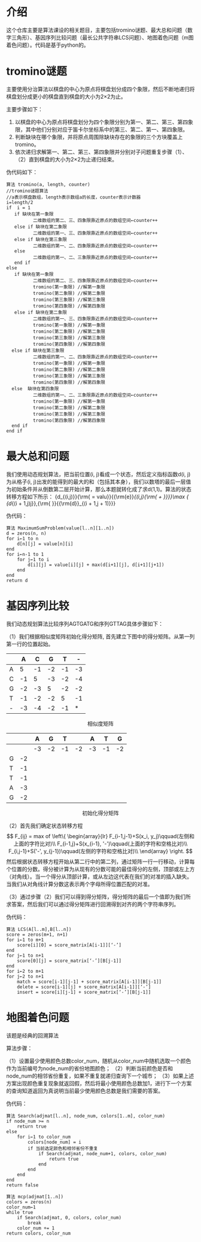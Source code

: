 # 介绍

这个仓库主要是算法课设的相关题目，主要包括tromino谜题、最大总和问题（数字三角形）、基因序列比较问题（最长公共字符串LCS问题）、地图着色问题（m图着色问题）。代码是基于python的。

# tromino谜题

主要使用分治算法以棋盘的中心为原点将棋盘划分成四个象限，然后不断地递归将棋盘划分成更小的棋盘直到棋盘的大小为2×2为止。

主要步骤如下：

1. 以棋盘的中心为原点将棋盘划分为四个象限分别为第一、第二、第三、第四象限，其中他们分别对应于笛卡尔坐标系中的第三、第二、第一、第四象限。
2. 判断缺块在哪个象限，并将原点周围除缺块存在的象限的三个方块覆盖上tromino。
3. 依次递归求解第一、第二、第三、第四象限并分别对子问题重复步骤（1）、（2）直到棋盘的大小为2×2为止递归结束。

伪代码如下：

```
算法 tromino(a, length, counter)
//tromino谜题算法
//a表示棋盘数组，length表示数组a的长度，counter表示计数器
i=length/2
if  i = 1
   if 缺块在第一象限
          二维数组的第二、三、四象限靠近原点的数组空间←counter++
   else if 缺块在第二象限
          二维数组的第一、三、四象限靠近原点的数组空间←counter++
   else if 缺块在第三象限
          二维数组的第一、二、四象限靠近原点的数组空间←counter++
   else
          二维数组的第一、二、三象限靠近原点的数组空间←counter++
   end if
else
   if 缺块在第一象限   
          二维数组的第二、三、四象限靠近原点的数组空间←counter++
          tromino(第一象限) //解第一象限
          tromino(第二象限) //解第二象限
          tromino(第三象限) //解第三象限
          tromino(第四象限) //解第四象限
   else if 缺块在第二象限
          二维数组的第一、三、四象限靠近原点的数组空间←counter++
          tromino(第一象限) //解第一象限
          tromino(第二象限) //解第二象限
          tromino(第三象限) //解第三象限
          tromino(第四象限) //解第四象限
  else if 缺块在第三象限
          二维数组的第一、二、四象限靠近原点的数组空间←counter++
          tromino(第一象限) //解第一象限
          tromino(第二象限) //解第二象限
          tromino(第三象限) //解第三象限
          tromino(第四象限) //解第四象限
  else  缺块在第四象限
          二维数组的第一、二、三象限靠近原点的数组空间←counter++
          tromino(第一象限) //解第一象限
          tromino(第二象限) //解第二象限
          tromino(第三象限) //解第三象限
          tromino(第四象限) //解第四象限
  end if
end if

```

# 最大总和问题

我们使用动态规划算法，把当前位置(i, j)看成一个状态，然后定义指标函数d(i, j)为从格子(i, j)出发的能得到的最大的和（包括其本身），我们以数塔的最后一层值为初始条件并从倒数第二层开始计算，那么本题就转化成了求d(1,1)。算法的状态转移方程如下所示：
{d_{(i,j)}}{\rm{  =  valu}}{{\rm{e}}_{(i,j){\rm{  +  }}}}\max \{ {d_{(i + 1,j)j}},{\rm{ }}{{\rm{d}}_{(i + 1,j + 1)}}\}

伪代码：

```
算法 MaximumSumProblem(value[l..n][1..n])
d = zeros(n, n)
for i←1 to n
    d[n][j] = value[n][i]
end
for i←n-1 to 1
    for j←1 to i
        d[i][j] = value[i][j] + max(d[i+1][j], d[i+1][j+1])
    end
end
return d

```



# 基因序列比较

我们动态规划算法比较序列AGTGATG和序列GTTAG具体步骤如下：

（1）我们根据相似度矩阵初始化得分矩阵, 首先建立下图中的得分矩阵。从第一列第一行的位置起始。

|      | A    | C    | G    | T    | -    |
| ---- | ---- | ---- | ---- | ---- | ---- |
| A    | 5    | -1   | -2   | -1   | -3   |
| C    | -1   | 5    | -3   | -2   | -4   |
| G    | -2   | -3   | 5    | -2   | -2   |
| T    | -1   | -2   | -2   | 5    | -1   |
| -    | -3   | -4   | -2   | -1   | *    |

<center>相似度矩阵</center>

|      |      | A    | G    | T    |      | A    | T    | G    |
| ---- | ---- | ---- | ---- | ---- | ---- | ---- | ---- | ---- |
|      |      | -3   | -2   | -1   | -2   | -3   | -1   | -2   |
| G    | -2   |      |      |      |      |      |      |      |
| T    | -1   |      |      |      |      |      |      |      |
| T    | -1   |      |      |      |      |      |      |      |
| A    | -3   |      |      |      |      |      |      |      |
| G    | -2   |      |      |      |      |      |      |      |

<center>初始化得分矩阵</center>

（2）首先我们确定状态转移方程
$$
F_{ij} = max of \left\{
\begin{array}{lr}
F_{i-1,j-1}+S(x_i, y_j)\qquad(左侧和上面的字符比对)\\
F_{i-1,j}+S(x_{i-1}, '-')\qquad(上面的字符和空格比对)\\
F_{i,j-1}+S('-', y_{j-1})\qquad(左侧的字符和空格比对)\\
\end{array}
\right.
$$
然后根据状态转移方程开始从第二行中的第二列，通过矩阵一行一行移动，计算每个位置的分数。得分被计算为从现有的分数可能的最佳得分的左侧，顶部或左上方（对角线）。当一个得分从顶部计算，或从左边这代表在我们的对准的插入缺失。当我们从对角线计算分数这表示两个字母所得位置匹配的对准。

（3）通过步骤（2）我们可以得到得分矩阵，得分矩阵的最后一个值即为我们所求答案，然后我们可以通过得分矩阵进行回溯得到对齐的两个字符串序列。

伪代码：

```
算法 LCS(A[l..m],B[l..n])
score = zeros(m+1, n+1)
for i←1 to m+1
    score[i][0] = score_matrix[A[i-1]][‘-’]
end
for j←1 to n+1
    score[0][j] = score_matrix[‘-’][B[j-1]]
end
for i←2 to m+1
for j←2 to n+1
    match = score[i-1][j-1] + score_matrix[A[i-1]][B[j-1]]
    delete = score[i-1][j] + score_matrix[A[i-1]][‘-’]
    insert = score[i][j-1] + score_matrix[‘-’][B[j-1]]

```

# 地图着色问题

该题是经典的回溯算法

算法步骤：

（1）设置最少使用颜色总数color_num，随机从color_num中随机选取一个颜色作为当前编号为node_num的省份地图颜色； 
（2）判断当前颜色是否和node_num的相邻省份重复，如果不重复就递归查询下一个城市；
（3）如果上述方案出现颜色重复现象就返回假，然后将最小使用颜色总数加1，进行下一个方案的查询知道返回为真说明当前最少使用颜色总数是我们需要的答案。

伪代码：

```
算法 Search(adjmat[l..n], node_num, colors[1..m], color_num)
if node_num >= n
    return true
else
    for i←1 to color_num
        colors[node_num] = i
        if 当前选定颜色和相邻省份不重复
            if Search(adjmat, node_num+1, colors, color_num)
                return true
            end
        end
    end
end
return false

算法 mcp(adjmat[1..n])
colors = zeros(n)
color_num←1
while true
    if Search(adjmat, 0, colors, color_num)
        break
    color_num += 1
return colors, color_num

```

